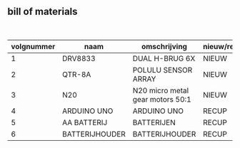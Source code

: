 ## bill of materials
<br />

|volgnummer|naam|omschrijving|nieuw/recup|kostprijs/stuk|aantal|subtotaal|
|----------|----|------------|-----------|---------|------|---------|
|         1|   DRV8833 | DUAL H-BRUG 6X            | NIEUW      |        1,18     |  6   |     7,09      
|         2|   QTR-8A | POLULU SENSOR ARRAY           | NIEUW      |       12,00    |  1  |     12,00    
|         3|   N20 | N20 micro metal gear motors 50:1        | NIEUW      |       7,08   |  2  |     14,16  
|         4|  ARDUINO UNO | ARDUINO UNO | RECUP    |     0 |  1  |     0 
|         5|  AA BATTERIJ | BATTERIJEN | RECUP      |      0   |  4 |    0  
|         6|   BATTERIJHOUDER | BATTERIJHOUDER       | RECUP     |       0  | 1 |     0 
